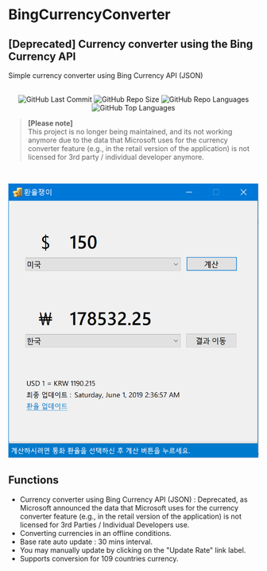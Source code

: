 # BingCurrencyConverter
## [Deprecated] Currency converter using the Bing Currency API
Simple currency converter using Bing Currency API (JSON) <br> <br>
<div align="center">
<img alt="GitHub Last Commit" src="https://img.shields.io/github/last-commit/happybono/BingCurrencyConverter"> 
<img alt="GitHub Repo Size" src="https://img.shields.io/github/repo-size/happybono/BingCurrencyConverter">
<img alt="GitHub Repo Languages" src="https://img.shields.io/github/languages/count/happybono/BingCurrencyConverter">
<img alt="GitHub Top Languages" src="https://img.shields.io/github/languages/top/HappyBono/BingCurrencyConverter">
</div>

> **[Please note]** <br>
This project is no longer being maintained, and its not working anymore due to the data that Microsoft uses for the currency converter feature (e.g., in the retail version of the application) is not licensed for 3rd party / individual developer anymore.
<br>

![Final Product](CurrencyConverter.png)

## Functions
* Currency converter using Bing Currency API (JSON) : Deprecated, as Microsoft announced the data that Microsoft uses for the currency converter feature (e.g., in the retail version of the application) is not licensed for 3rd Parties / Individual Developers use. 
* Converting currencies in an offline conditions.
* Base rate auto update : 30 mins interval.
* You may manually update by clicking on the "Update Rate" link label.  
* Supports conversion for 109 countries currency.
